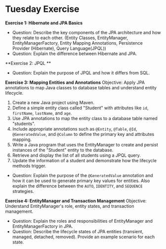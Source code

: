 # Tuesday Exercise

**Exercise 1: Hibernate and JPA Basics**

- Question: Describe the key components of the JPA architecture and how they relate to each other. (Entity Classes, EntityManager, EntityManagerFactory, Entity Mapping Annotations, Persistence Provider (Hibernate), Query Language(JPQL))
- Question: Explain the difference between Hibernate and JPA.

**Exercise 2: JPQL **

- Question: Explain the purpose of JPQL and how it differs from SQL.

**Exercise 3: Mapping Entities and Annotations**
Objective: Apply JPA annotations to map Java classes to database tables and understand entity lifecycle.

1. Create a new Java project using Maven.
2. Define a simple entity class called "Student" with attributes like `id`, `firstName`, `lastName`, and `age`.
3. Use JPA annotations to map the entity class to a database table named "students".
4. Include appropriate annotations such as `@Entity`, `@Table`, `@Id`, `@GeneratedValue`, and `@Column` to define the primary key and attributes mapping. 
5. Write a Java program that uses the EntityManager to create and persist instances of the "Student" entity to the database. 
6. Retrieve and display the list of all students using a JPQL query. 
7. Update the information of a student and demonstrate how the lifecycle methods trigger.

- Question: Explain the purpose of the `@GeneratedValue` annotation and how it can be used to generate primary key values for entities. Also explain the difference between the `AUTO`, `IDENTITY`, and `SEQUENCE` strategies.

**Exercise 4: EntityManager and Transaction Management**
Objective: Understand EntityManager's role, entity states, and transaction management.

- Question: Explain the roles and responsibilities of EntityManager and EntityManagerFactory in JPA.
- Question: Describe the lifecycle states of JPA entities (transient, managed, detached, removed). Provide an example scenario for each state.



